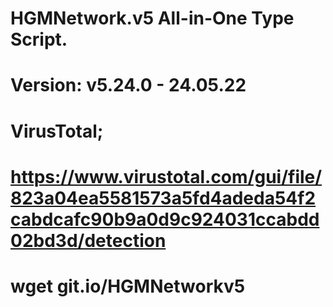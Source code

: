 # HGMNetwork.v5 All-in-One Type Script.

Version: v5.24.0 - 24.05.22
====
VirusTotal;
====
https://www.virustotal.com/gui/file/823a04ea5581573a5fd4adeda54f2cabdcafc90b9a0d9c924031ccabdd02bd3d/detection
====
wget git.io/HGMNetworkv5
====
